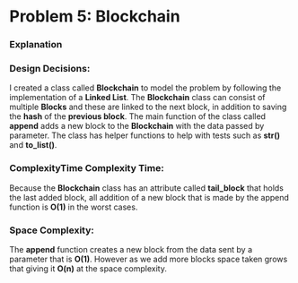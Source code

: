 # Problem 5: Blockchain
### Explanation
### Design Decisions:
I created a class called **Blockchain** to model the problem by following the implementation of a **Linked List**. The **Blockchain** class can consist of multiple **Blocks** and these are linked to the next block, in addition to saving the **hash** of the **previous block**. The main function of the class called **append** adds a new block to the **Blockchain** with the data passed by parameter. The class has helper functions to help with tests such as **__str__()**  and **to_list()**.

### ComplexityTime Complexity Time:
Because the **Blockchain** class has an attribute called **tail_block** that holds the last added block, all addition of a new block that is made by the append function is **O(1)** in the worst cases.

### Space Complexity:
The **append** function creates a new block from the data sent by a parameter that is **O(1)**. However as we add more blocks space taken grows that giving it **O(n)** at the space complexity.  